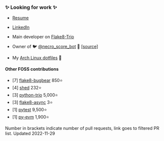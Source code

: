 ### ✨ Looking for work ✨
* [Resume](https://github.com/jakkdl/resume/raw/main/john_litborn_resume.pdf)  
* [LinkedIn](https://www.linkedin.com/in/john-litborn-6a2a36139/)


* Main developer on [Flake8-Trio](https://github.com/Zac-HD/flake8-trio)
* Owner of :bird: [@necro_score_bot](https://twitter.com/necro_score_bot) :robot: [[source]](https://github.com/jakkdl/necro_score_bot)
* My [Arch Linux dotfiles](https://github.com/jakkdl/dotfiles) 🐧

#### Other FOSS contributions
* [7] [flake8-bugbear](https://github.com/PyCQA/flake8-bugbear/pulls?q=is%3Apr+author%3A%40me) 850⭐
* [4] [shed](https://github.com/Zac-HD/shed/pulls?q=is%3Apr+author%3A%40me) 232⭐
* [3] [python-trio](https://github.com/python-trio/trio/pulls?q=is%3Apr+author%3A%40me) 5,000⭐
* [3] [flake8-async](https://github.com/cooperlees/flake8-async/pulls?q=is%3Apr+author%3A%40me) 3⭐
* [1] [pytest](https://github.com/pytest-dev/pytest/pulls?q=is%3Apr+author%3A%40me) 9,500⭐ 
* [1] [py-evm](https://github.com/ethereum/py-evm/pulls?q=is%3Apr+author%3A%40me) 1,900⭐

Number in brackets indicate number of pull requests, link goes to filtered PR list. Updated 2022-11-29

<!--
* [7] [flake8-bugbear](https://github.com/PyCQA/flake8-bugbear/pulls?q=is%3Apr+author%3A%40me)![GitHub Repo stars](https://img.shields.io/github/stars/PyCQA/flake8-bugbear?style=flat)
* [4] [shed](https://github.com/Zac-HD/shed/pulls?q=is%3Apr+author%3A%40me) ![GitHub Repo stars](https://img.shields.io/github/stars/Zac-HD/shed?style=flat)
* [3] [python-trio](https://github.com/python-trio/trio/pulls?q=is%3Apr+author%3A%40me) ![GitHub Repo stars](https://img.shields.io/github/stars/python-trio/trio?style=flat)
* [3] [flake8-async](https://github.com/cooperlees/flake8-async/pulls?q=is%3Apr+author%3A%40me) ![GitHub Repo stars](https://img.shields.io/github/stars/cooperlees/flake8-async?style=flat)
* [1] [pytest](https://github.com/pytest-dev/pytest/pulls?q=is%3Apr+author%3A%40me) ![GitHub Repo stars](https://img.shields.io/github/stars/pytest-dev/pytest?style=flat)
* [1] [py-evm](https://github.com/ethereum/py-evm/pulls?q=is%3Apr+author%3A%40me) ![GitHub Repo stars](https://img.shields.io/github/stars/ethereum/py-evm?style=flat)
-->
<!--
**jakkdl/jakkdl** is a ✨ _special_ ✨ repository because its `README.md` (this file) appears on your GitHub profile.

Here are some ideas to get you started:

- 🔭 I’m currently working on ...
- 🌱 I’m currently learning ...
- 👯 I’m looking to collaborate on ...
- 🤔 I’m looking for help with ...
- 💬 Ask me about ...
- 📫 How to reach me: ...
- 😄 Pronouns: ...
- ⚡ Fun fact: ...
-->
